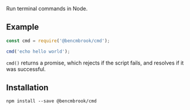 Run terminal commands in Node.

## Example
```js
const cmd = require('@bencmbrook/cmd');

cmd('echo hello world');
```

`cmd()` returns a promise, which rejects if the script fails, and resolves if it was successful.

## Installation
`npm install --save @bencmbrook/cmd`
